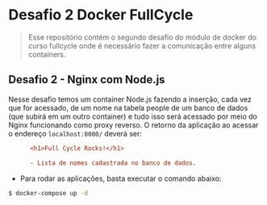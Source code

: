 # Desafio 2 Docker FullCycle
> Esse repositório contém o segundo desafio do módulo de docker do curso fullcycle onde é necessário fazer a comunicação entre alguns containers.

## Desafio 2 - Nginx com Node.js

Nesse desafio temos um container Node.js fazendo a inserção, cada vez que for acessado, de um nome na tabela people de um banco de dados (que subirá em um outro container) e tudo isso será acessado por meio do Nginx funcionando como proxy reverso. O retorno da aplicação ao acessar o endereço `localhost:8080/` deverá ser:

```ini
      <h1>Full Cycle Rocks!</h1>

      - Lista de nomes cadastrada no banco de dados.
```

* Para rodar as aplicações, basta executar o comando abaixo:

```bash
$ docker-compose up -d
```
